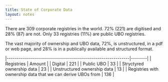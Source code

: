 ```yaml
---
title: State of Corporate Data
layout: notes
---
```


There are 309 corporate registries in the world. 72% (221) are digitised and 28% (87) are not. Only 33 registries (11%) are public UBO registries.

The vast majority of ownership and UBO data, 72%, is unstructured, in a pdf or web page, and 28% is in a publically available and structured format. 

|-------------------------------------------------------------|--------|
| Registries                                                  | Amount |
| Digital                                                     | 221    |
| Public UBO                                                  | 33     |
| Stryctyred ownership data                                   | 23     |
| Unstructured ownership data                                 | 13     |
| Registries with ownership data that we can derive UBOs from | 136    |
